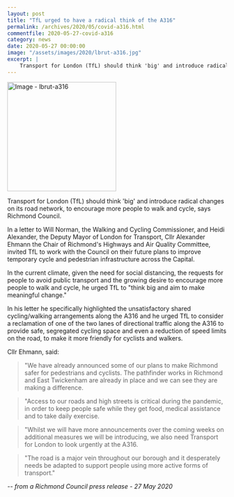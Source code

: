 ```yaml
---
layout: post
title: "TfL urged to have a radical think of the A316"
permalink: /archives/2020/05/covid-a316.html
commentfile: 2020-05-27-covid-a316
category: news
date: 2020-05-27 00:00:00
image: "/assets/images/2020/lbrut-a316.jpg"
excerpt: |
    Transport for London (TfL) should think 'big' and introduce radical changes on its road network, to encourage more people to walk and cycle, says Richmond Council.
---
```

<a href="/assets/images/2020/lbrut-a316.jpg" title="Click for a larger image"><img src="/assets/images/2020/lbrut-a316-thumb.jpg" width="250" alt="Image - lbrut-a316"  class="photo right"/></a>

Transport for London (TfL) should think 'big' and introduce radical changes on its road network, to encourage more people to walk and cycle, says Richmond Council.

In a letter to Will Norman, the Walking and Cycling Commissioner, and Heidi Alexander, the Deputy Mayor of London for Transport, Cllr Alexander Ehmann the Chair of Richmond's Highways and Air Quality Committee, invited TfL to work with the Council on their future plans to improve temporary cycle and pedestrian infrastructure across the Capital.

In the current climate, given the need for social distancing, the requests for people to avoid public transport and the growing desire to encourage more people to walk and cycle, he urged TfL to "think big and aim to make meaningful change."

In his letter he specifically highlighted the unsatisfactory shared cycling/walking arrangements along the A316 and he urged TfL to consider a reclamation of one of the two lanes of directional traffic along the A316 to provide safe, segregated cycling space and even a reduction of speed limits on the road, to make it more friendly for cyclists and walkers.

Cllr Ehmann, said:

> "We have already announced some of our plans to make Richmond safer for pedestrians and cyclists. The pathfinder works in Richmond and East Twickenham are already in place and we can see they are making a difference.

> "Access to our roads and high streets is critical during the pandemic, in order to keep people safe while they get food, medical assistance and to take daily exercise.

> "Whilst we will have more announcements over the coming weeks on additional measures we will be introducing, we also need Transport for London to look urgently at the A316.

> "The road is a major vein throughout our borough and it desperately needs be adapted to support people using more active forms of transport."

<cite>-- from a Richmond Council press release - 27 May 2020</cite>
